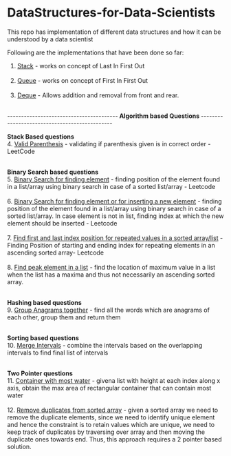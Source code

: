 # DataStructures-for-Data-Scientists
This repo has implementation of different data structures and how it can be understood by a data scientist

Following are the implementations that have been done so far:
1.  [Stack](https://github.com/vedpd/DataStructures-for-Data-Scientists/blob/main/Stacks_Implementation.ipynb) - works on concept of Last In First Out<br> <br>
2.  [Queue](https://github.com/vedpd/DataStructures-for-Data-Scientists/blob/main/Queue_Implementation.ipynb) - works on concept of First In First Out <br> <br>
3.  [Deque](https://github.com/vedpd/DataStructures-for-Data-Scientists/blob/main/Deque_Implementation.ipynb) - Allows addition and removal from front and rear. <br> <br>

----------------------------------------<b> Algorithm based Questions </b>----------------------------------------------

<b> Stack Based questions </b><br>
4.  [Valid Parenthesis](https://github.com/vedpd/DataStructures-for-Data-Scientists/blob/main/Valid_Parenthesis.ipynb) - validating if parenthesis given is in correct order - LeetCode<br><br>

<b> Binary Search based questions </b> <br>
5. [Binary Search for finding element](https://github.com/vedpd/DataStructures-for-Data-Scientists/blob/main/Binary_Search.ipynb) - finding position of the element found in a list/array using binary search in case of a sorted list/array - Leetcode <br> <br>
6. [Binary Search for finding element or for inserting a new element](https://github.com/vedpd/DataStructures-for-Data-Scientists/blob/main/BinarySearchInsert_LeetCode.ipynb) - finding position of the element found in a list/array using binary search in case of a sorted list/array. In case element is not in list, finding index at which the new element should be inserted - Leetcode<br><br>
7. [Find first and last index position for repeated values in a sorted array/list](https://github.com/vedpd/DataStructures-for-Data-Scientists/blob/main/FindFirst_Last_SortedArray.ipynb) - Finding Position of starting and ending index for repeating elements in an ascending sorted array- Leetcode <br> <br>
8. [Find peak element in a list](https://github.com/vedpd/DataStructures-for-Data-Scientists/blob/main/Find_Peak_Element.ipynb) - find the location of maximum value in a list when the list has a maxima and thus not necessarily an ascending sorted array. <br> <br>

<b> Hashing based questions </b> <br>
9. [Group Anagrams together](https://github.com/vedpd/DataStructures-for-Data-Scientists/blob/main/Group_Anagrams.ipynb) - find all the words which are anagrams of each other, group them and return them<br> <br>

<b> Sorting based questions </b> <br>
10. [Merge Intervals](https://github.com/vedpd/DataStructures-for-Data-Scientists/blob/main/Merge_Intervals.ipynb) - combine the intervals based on the overlapping intervals to find final list of intervals<br> <br>

<b> Two Pointer questions </b> <br>
11. [Container with most water](https://github.com/vedpd/DataStructures-for-Data-Scientists/blob/main/Container_with_most_water.ipynb) - givena list with height at each index along x axis, obtain the max area of rectangular container that can contain most water <br> <br>
12. [Remove duplicates from sorted array](https://github.com/vedpd/DataStructures-for-Data-Scientists/blob/main/26.remove-duplicates-from-sorted-array_v2.py) - given a sorted array we need to remove the duplicate elements, since we need to identify unique element and hence the constraint is to retain values which are unique, we need to keep track of duplicates by traversing over array and then moving the duplicate ones towards end. Thus, this approach requires a 2 pointer based solution.
